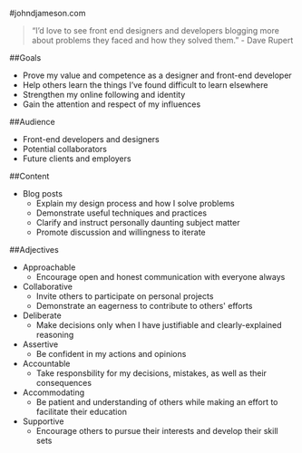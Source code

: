 #johndjameson.com

> “I’d love to see front end designers and developers blogging more about problems they faced and how they solved them.” - Dave Rupert


##Goals
* Prove my value and competence as a designer and front-end developer
* Help others learn the things I’ve found difficult to learn elsewhere
* Strengthen my online following and identity
* Gain the attention and respect of my influences


##Audience
* Front-end developers and designers
* Potential collaborators
* Future clients and employers


##Content
* Blog posts
    - Explain my design process and how I solve problems
	- Demonstrate useful techniques and practices
	- Clarify and instruct personally daunting subject matter
	- Promote discussion and willingness to iterate


##Adjectives
* Approachable
	- Encourage open and honest communication with everyone always
* Collaborative
	- Invite others to participate on personal projects
	- Demonstrate an eagerness to contribute to others' efforts
* Deliberate 
	- Make decisions only when I have justifiable and clearly-explained reasoning
* Assertive
	- Be confident in my actions and opinions
* Accountable
	- Take responsbility for my decisions, mistakes, as well as their consequences
* Accommodating
	- Be patient and understanding of others while making an effort to facilitate their education
* Supportive
	- Encourage others to pursue their interests and develop their skill sets